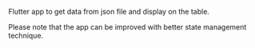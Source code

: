 Flutter app to get data from json file and display on the table.

Please note that the app can be improved with better state management technique.
